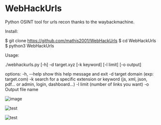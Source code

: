# WebHackUrls
Python OSINT tool for urls recon thanks to the waybackmachine.

Install:

$ git clone https://github.com/mathis2001/WebHackUrls
$ cd WebHackUrls
$ python3 WebHackUrls

Usage:

./webhackurls.py [-h] -d target.xyz [-k keyword] [-l limit] [-o output]

options:
  -h, --help  show this help message and exit
  -d          target domain (exp: target.com)
  -k          search for a specific extension or keyword (js, xml, json, pdf... or admin, login, dashboard...)
  -l          limit (number of links you want)
  -o          Output file name
  
  ![image](https://user-images.githubusercontent.com/40497633/170048245-33a3c4f8-8e22-4e1b-a952-51c4b09052e5.png)

![test](https://user-images.githubusercontent.com/40497633/170048855-b3bbe235-ea48-424e-a396-fdef19f3f251.png)

![test](https://user-images.githubusercontent.com/40497633/170049348-8390a45e-8ad8-4fae-b127-69ce2205e4cc.png)


